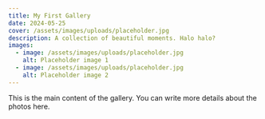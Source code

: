 ```yaml
---
title: My First Gallery
date: 2024-05-25
cover: /assets/images/uploads/placeholder.jpg
description: A collection of beautiful moments. Halo halo?
images:
  - image: /assets/images/uploads/placeholder.jpg
    alt: Placeholder image 1
  - image: /assets/images/uploads/placeholder.jpg
    alt: Placeholder image 2
---
```


This is the main content of the gallery. You can write more details about the photos here. 
